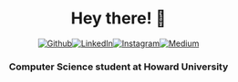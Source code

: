 

<p align="center">
  <h1 with="100px" align="center"> Hey there! 👋</h1>
  <p align="center"><a href="https://github.com/Jdwalli" target="_blank"><img alt="Github" src="https://img.shields.io/badge/GitHub-%2312100E.svg?&style=for-the-badge&logo=Github&logoColor=white"/></a><a href="https://www.linkedin.com/in/joshua-wallington" target="_blank"><img alt="LinkedIn" src="https://img.shields.io/badge/linkedin-%230077B5.svg?&style=for-the-badge&logo=linkedin&logoColor=white"/></a><a href="https://www.instagram.com/Jdwallli" target="_blank"><img alt="Instagram" src="https://img.shields.io/badge/Instagram-E4405F?style=for-the-badge&logo=instagram&logoColor=white" /></a><a href="https://twitter.com/Jdwalli" target="_blank"><img alt="Medium" src="https://img.shields.io/badge/Twitter-1DA1F2?style=for-the-badge&logo=twitter&logoColor=white"/></a>
</p>
<h3 align="center"> Computer Science student at Howard University </h3>

